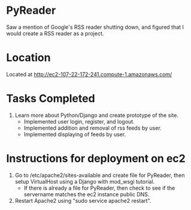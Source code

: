 PyReader
========

Saw a mention of Google's RSS reader shutting down, and figured that I would create a RSS reader as a project.

Location
========
Located at http://ec2-107-22-172-241.compute-1.amazonaws.com/

Tasks Completed
===============
1. Learn more about Python/Django and create prototype of the site.
    * Implemented user login, register, and logout.
    * Implemented addition and removal of rss feeds by user.
    * Implemented displaying of feeds by user.

Instructions for deployment on ec2
==================================
1. Go to /etc/apache2/sites-available and create file for PyReader, then setup VirtualHost using a Django with mod_wsgi tutorial.
    * If there is already a file for PyReader, then check to see if the servername matches the ec2 instance public DNS.
2. Restart Apache2 using "sudo service apache2 restart".
